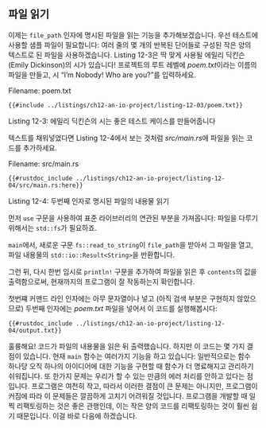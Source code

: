 ## 파일 읽기

이제는 `file_path` 인자에 명시된 파일을 읽는 기능을 추가해보겠습니다.
우선 테스트에 사용할 샘플 파일이 필요합니다: 여러 줄의 몇 개의 반복된
단어들로 구성된 작은 양의 텍스트로 된 파일을 사용하겠습니다. Listing 12-3은
딱 맞게 사용될 에밀리 딕킨슨(Emily Dickinson)의 시가 있습니다! 프로젝트의
루트 레벨에 *poem.txt*이라는 이름의 파일을 만들고, 시 “I’m Nobody! Who are
you?”를 입력하세요.

<span class="filename">Filename: poem.txt</span>

```text
{{#include ../listings/ch12-an-io-project/listing-12-03/poem.txt}}
```

<span class="caption">Listing 12-3: 에밀리 딕킨슨의 시는 좋은 테스트 케이스를
만들어줍니다</span>

텍스트를 채워넣었다면 Listing 12-4에서 보는 것처럼 *src/main.rs*에 파일을
읽는 코드를 추가하세요.

<span class="filename">Filename: src/main.rs</span>

```rust,should_panic,noplayground
{{#rustdoc_include ../listings/ch12-an-io-project/listing-12-04/src/main.rs:here}}
```

<span class="caption">Listing 12-4: 두번째 인자로 명시된 파일의
내용물 읽기</span>

먼저 `use` 구문을 사용하여 표준 라이브러리의 연관된 부분을 가져옵니다:
파일을 다루기 위해서는 `std::fs`가 필요하죠.

`main`에서, 새로운 구문 `fs::read_to_string`이 `file_path`을 받아서 그
파일을 열고, 파일 내용물의 `std::io::Result<String>`을 반환합니다.

그런 뒤, 다시 한번 임시로 `println!` 구문을 추가하여 파일을 읽은 후
`contents`의 값을 출력함으로써, 현재까지의 프로그램이 잘 작동하는지
확인합니다.

첫번쨰 커맨드 라인 인자에는 아무 문자열이나 넣고 (아직 검색 부분은 구현하지
않았으므로) 두번째 인자에는 *poem.txt* 파일을 넣어서 이 코드를
실행해봅시다:

```console
{{#rustdoc_include ../listings/ch12-an-io-project/listing-12-04/output.txt}}
```

훌륭해요! 코드가 파일의 내용물을 읽은 뒤 출력했습니다. 하지만 이 코드는
몇 가지 결점이 있습니다. 현재 `main` 함수는 여러가지 기능을 하고 있습니다:
일반적으로는 함수 하나당 오직 하나의 아이디어에 대한 기능을 구현할 때
함수가 더 명료해지고 관리하기 쉬워집니다. 또 한가지 문제는 우리가 할 수
있는 만큼의 에러 처리를 안하고 있다는 점입니다. 프로그램은 여전히 작고,
따라서 이러한 결점이 큰 문제는 아니지만, 프로그램이 커짐에 따라 이 문제들은
깔끔하게 고치기 어려워질 것입니다. 프로그램을 개발할 때 일찍 리팩토링하는 것은
좋은 관행인데, 이는 작은 양의 코드를 리팩토링하는 것이 훨씬 쉽기 때문입니다.
이걸 바로 다음에 하겠습니다.
